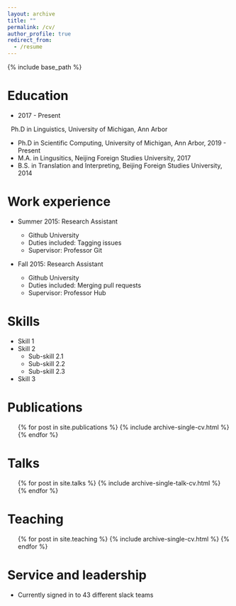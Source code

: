 ```yaml
---
layout: archive
title: ""
permalink: /cv/
author_profile: true
redirect_from:
  - /resume
---
```


{% include base_path %}

Education
======
* 2017 - Present

&nbsp;&nbsp;Ph.D in Linguistics, University of Michigan, Ann Arbor

* Ph.D in Scientific Computing, University of Michigan, Ann Arbor, 2019 - Present
* M.A. in Lingusitics, Neijing Foreign Studies University, 2017
* B.S. in Translation and Interpreting, Beijing Foreign Studies University, 2014

Work experience
======
* Summer 2015: Research Assistant
  * Github University
  * Duties included: Tagging issues
  * Supervisor: Professor Git

* Fall 2015: Research Assistant
  * Github University
  * Duties included: Merging pull requests
  * Supervisor: Professor Hub
  
Skills
======
* Skill 1
* Skill 2
  * Sub-skill 2.1
  * Sub-skill 2.2
  * Sub-skill 2.3
* Skill 3

Publications
======
  <ul>{% for post in site.publications %}
    {% include archive-single-cv.html %}
  {% endfor %}</ul>
  
Talks
======
  <ul>{% for post in site.talks %}
    {% include archive-single-talk-cv.html %}
  {% endfor %}</ul>
  
Teaching
======
  <ul>{% for post in site.teaching %}
    {% include archive-single-cv.html %}
  {% endfor %}</ul>
  
Service and leadership
======
* Currently signed in to 43 different slack teams
